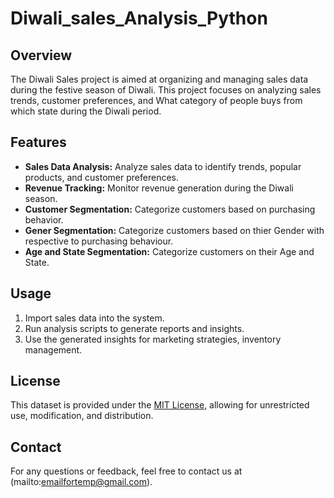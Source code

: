 # Diwali_sales_Analysis_Python

## Overview
The Diwali Sales project is aimed at organizing and managing sales data during the festive season of Diwali. This project focuses on analyzing sales trends, customer preferences, and What category of people buys from which state during the Diwali period.

## Features
- **Sales Data Analysis:** Analyze sales data to identify trends, popular products, and customer preferences.
- **Revenue Tracking:** Monitor revenue generation during the Diwali season.
- **Customer Segmentation:** Categorize customers based on purchasing behavior.
- **Gener Segmentation:** Categorize customers based on thier Gender with respective to purchasing behaviour.
- **Age and State Segmentation:** Categorize customers on their Age and State.

## Usage
1. Import sales data into the system.
2. Run analysis scripts to generate reports and insights.
3. Use the generated insights for marketing strategies, inventory management.

## License
This dataset is provided under the [MIT License](LICENSE), allowing for unrestricted use, modification, and distribution.

## Contact
For any questions or feedback, feel free to contact us at (mailto:emailfortemp@gmail.com).

